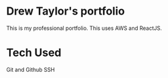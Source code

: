 # Drew Taylor's portfolio

This is my professional portfolio. This uses AWS and ReactJS.

# Tech Used

Git and Github
SSH
